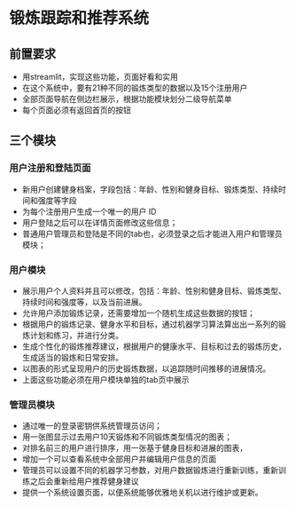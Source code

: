# 锻炼跟踪和推荐系统

## 前置要求

- 用streamlit，实现这些功能，页面好看和实用
- 在这个系统中，要有21种不同的锻炼类型的数据以及15个注册用户
- 全部页面导航在侧边栏展示，根据功能模块划分二级导航菜单
- 每个页面必须有返回首页的按钮

## 三个模块

### 用户注册和登陆页面

- 新用户创建健身档案，字段包括：年龄、性别和健身目标、锻炼类型、持续时间和强度等字段
- 为每个注册用户生成一个唯一的用户 ID
- 用户登陆之后可以在详情页面修改这些信息；
- 普通用户管理员和登陆是不同的tab也，必须登录之后才能进入用户和管理员模块；

### 用户模块

- 展示用户个人资料并且可以修改，包括：年龄、性别和健身目标、锻炼类型、持续时间和强度等，以及当前进展。
- 允许用户添加锻炼记录，还需要增加一个随机生成这些数据的按钮；
- 根据用户的锻炼记录、健身水平和目标，通过机器学习算法算出出一系列的锻炼计划和练习，并进行分类。
- 生成个性化的锻炼推荐建议，根据用户的健康水平、目标和过去的锻炼历史，生成适当的锻炼和日常安排。
- 以图表的形式呈现用户的历史锻炼数据，以追踪随时间推移的进展情况。
- 上面这些功能必须在用户模块单独的tab页中展示

### 管理员模块

- 通过唯一的登录密钥供系统管理员访问；
- 用一张图显示过去用户10天锻炼和不同锻炼类型情况的图表；
- 对排名前三的用户进行排序，用一张基于健身目标和进展的图表，
- 增加一个可以查看系统中全部用户并编辑用户信息的页面
- 管理员可以设置不同的机器学习参数，对用户数据锻炼进行重新训练，重新训练之后会重新给用户推荐健身建议
- 提供一个系统设置页面，以便系统能够优雅地关机以进行维护或更新。
